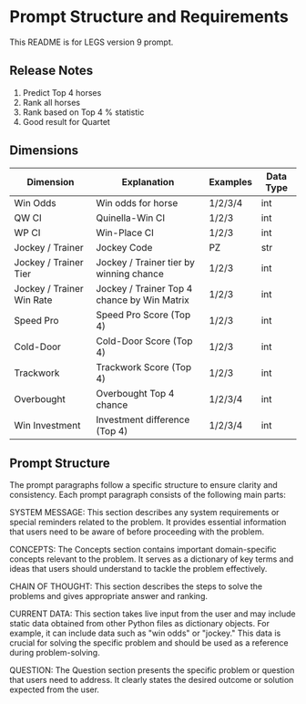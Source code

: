 # Prompt Structure and Requirements
This README is for LEGS version 9 prompt.

## Release Notes
1. Predict Top 4 horses
2. Rank all horses
3. Rank based on Top 4 % statistic
4. Good result for Quartet

## Dimensions
| Dimension                   | Explanation                                   | Examples    | Data Type |
| ---------                   | -----------                                   | --------    | --------- |
| Win Odds                    | Win odds for horse                            | 1/2/3/4     | int       |
| QW CI                       | Quinella-Win CI                               | 1/2/3       | int       |
| WP CI                       | Win-Place CI                                  | 1/2/3       | int       |
| Jockey / Trainer            | Jockey Code                                   | PZ          | str       |
| Jockey / Trainer Tier       | Jockey / Trainer tier by winning chance       | 1/2/3       | int       |
| Jockey / Trainer Win Rate   | Jockey / Trainer Top 4 chance by Win Matrix   | 1/2/3       | int       |
| Speed Pro                   | Speed Pro Score (Top 4)                       | 1/2/3       | int       |
| Cold-Door                   | Cold-Door Score (Top 4)                       | 1/2/3       | int       |
| Trackwork                   | Trackwork Score (Top 4)                       | 1/2/3       | int       |
| Overbought                  | Overbought Top 4 chance                       | 1/2/3/4     | int       |
| Win Investment              | Investment difference (Top 4)                 | 1/2/3/4     | int       |


## Prompt Structure
The prompt paragraphs follow a specific structure to ensure clarity and consistency. Each prompt paragraph consists of the following main parts:

SYSTEM MESSAGE: This section describes any system requirements or special reminders related to the problem. It provides essential information that users need to be aware of before proceeding with the problem.

CONCEPTS: The Concepts section contains important domain-specific concepts relevant to the problem. It serves as a dictionary of key terms and ideas that users should understand to tackle the problem effectively.

CHAIN OF THOUGHT: This section describes the steps to solve the problems and gives appropriate answer and ranking.

CURRENT DATA: This section takes live input from the user and may include static data obtained from other Python files as dictionary objects. For example, it can include data such as "win odds" or "jockey." This data is crucial for solving the specific problem and should be used as a reference during problem-solving.

QUESTION: The Question section presents the specific problem or question that users need to address. It clearly states the desired outcome or solution expected from the user.